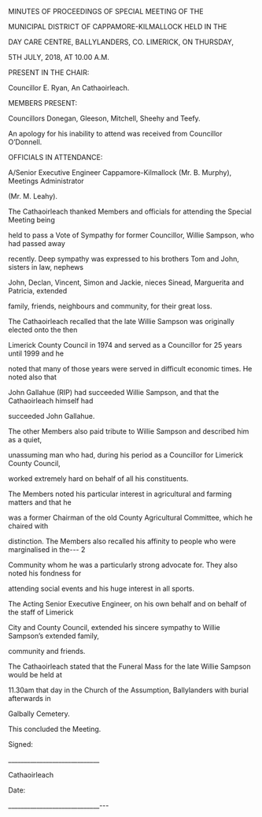 MINUTES OF PROCEEDINGS OF SPECIAL MEETING OF THE

MUNICIPAL DISTRICT OF CAPPAMORE-KILMALLOCK HELD IN THE

DAY CARE CENTRE, BALLYLANDERS, CO. LIMERICK, ON THURSDAY,

5TH JULY, 2018, AT 10.00 A.M.

PRESENT IN THE CHAIR:

Councillor E. Ryan, An Cathaoirleach.

MEMBERS PRESENT:

Councillors Donegan, Gleeson, Mitchell, Sheehy and Teefy.

An apology for his inability to attend was received from Councillor O’Donnell.

OFFICIALS IN ATTENDANCE:

A/Senior Executive Engineer Cappamore-Kilmallock (Mr. B. Murphy), Meetings Administrator

(Mr. M. Leahy).

The Cathaoirleach thanked Members and officials for attending the Special Meeting being

held to pass a Vote of Sympathy for former Councillor, Willie Sampson, who had passed away

recently. Deep sympathy was expressed to his brothers Tom and John, sisters in law, nephews

John, Declan, Vincent, Simon and Jackie, nieces Sinead, Marguerita and Patricia, extended

family, friends, neighbours and community, for their great loss.

The Cathaoirleach recalled that the late Willie Sampson was originally elected onto the then

Limerick County Council in 1974 and served as a Councillor for 25 years until 1999 and he

noted that many of those years were served in difficult economic times. He noted also that

John Gallahue (RIP) had succeeded Willie Sampson, and that the Cathaoirleach himself had

succeeded John Gallahue.

The other Members also paid tribute to Willie Sampson and described him as a quiet,

unassuming man who had, during his period as a Councillor for Limerick County Council,

worked extremely hard on behalf of all his constituents.

The Members noted his particular interest in agricultural and farming matters and that he

was a former Chairman of the old County Agricultural Committee, which he chaired with

distinction. The Members also recalled his affinity to people who were marginalised in the---
2

Community whom he was a particularly strong advocate for. They also noted his fondness for

attending social events and his huge interest in all sports.

The Acting Senior Executive Engineer, on his own behalf and on behalf of the staff of Limerick

City and County Council, extended his sincere sympathy to Willie Sampson’s extended family,

community and friends.

The Cathaoirleach stated that the Funeral Mass for the late Willie Sampson would be held at

11.30am that day in the Church of the Assumption, Ballylanders with burial afterwards in

Galbally Cemetery.

This concluded the Meeting.

Signed:

\_\_\_\_\_\_\_\_\_\_\_\_\_\_\_\_\_\_\_\_\_\_\_\_\_\_\_\_\_

Cathaoirleach

Date:

\_\_\_\_\_\_\_\_\_\_\_\_\_\_\_\_\_\_\_\_\_\_\_\_\_\_\_\_\_---

